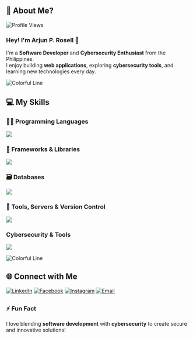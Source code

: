 ## 💫 About Me?
![Profile Views](https://komarev.com/ghpvc/?username=arjunrosell&color=brightgreen&style=flat-square)

### Hey! I'm Arjun P. Rosell 👋

I'm a **Software Developer** and **Cybersecurity Enthusiast** from the Philippines.  
I enjoy building **web applications**, exploring **cybersecurity tools**, and learning new technologies every day.

![Colorful Line](https://raw.githubusercontent.com/HighAmbition211/HighAmbition211/auxiliary/others/colorful_line.gif)

## 💻 My Skills

### 👨‍💻 Programming Languages
<img src="https://skillicons.dev/icons?i=html,css,js,php,java,c" />

### 🚀 Frameworks & Libraries
<img src="https://skillicons.dev/icons?i=laravel,vue,bootstrap,tailwind,vite" />

### 🗃️ Databases
<img src="https://skillicons.dev/icons?i=mysql,sqlite" />

### 🔧 Tools, Servers & Version Control
<img src="https://skillicons.dev/icons?i=windows,vscode,eclipse,sublime,git,github,figma,discord,cloudflare,nginx,aws" />  

### Cybersecurity & Tools
<img src="https://skillicons.dev/icons?i=linux,kali,ubuntu,powershell" />

![Colorful Line](https://raw.githubusercontent.com/HighAmbition211/HighAmbition211/auxiliary/others/colorful_line.gif)

## 🌐 Connect with Me
[![LinkedIn](https://img.shields.io/badge/-LinkedIn-blue?style=flat&logo=linkedin&logoColor=white)](https://www.linkedin.com/in/rosellarjunp/)
[![Facebook](https://img.shields.io/badge/-Facebook-1877F2?style=flat&logo=facebook&logoColor=white)](https://facebook.com/rosellarjunp)
[![Instagram](https://img.shields.io/badge/-Instagram-E4405F?style=flat&logo=instagram&logoColor=white)](https://www.instagram.com/rosellarjun.p/)
[![Email](https://img.shields.io/badge/-Email-D14836?style=flat&logo=gmail&logoColor=white)](mailto:rosellarjun@gmail.com)

##

### ⚡ Fun Fact
I love blending **software development** with **cybersecurity** to create secure and innovative solutions!
